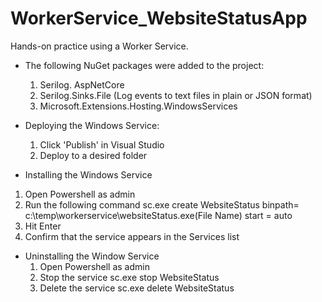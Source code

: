 # WorkerService_WebsiteStatusApp
 Hands-on practice using a Worker Service. 

- The following NuGet packages were added to the project:
  1. Serilog. AspNetCore
  2. Serilog.Sinks.File  (Log events to text files in plain or JSON format)
  3. Microsoft.Extensions.Hosting.WindowsServices
					
					
- Deploying the Windows Service:
  1. Click 'Publish' in Visual Studio
  2. Deploy to a desired folder
				

- Installing the Windows Service
1. Open Powershell as admin
2. Run the following command
   sc.exe  create WebsiteStatus binpath= c:\temp\workerservice\websiteStatus.exe(File Name) start = auto
3. Hit Enter
4. Confirm that the service appears in the Services list
				
- Uninstalling the Window Service
  1. Open Powershell as admin
  2. Stop the service
      sc.exe stop WebsiteStatus
   3. Delete the service
      sc.exe delete WebsiteStatus
   
